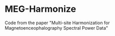# MEG-Harmonize
Code from the paper "Multi-site Harmonization for Magnetoenceophalography Spectral Power Data"
